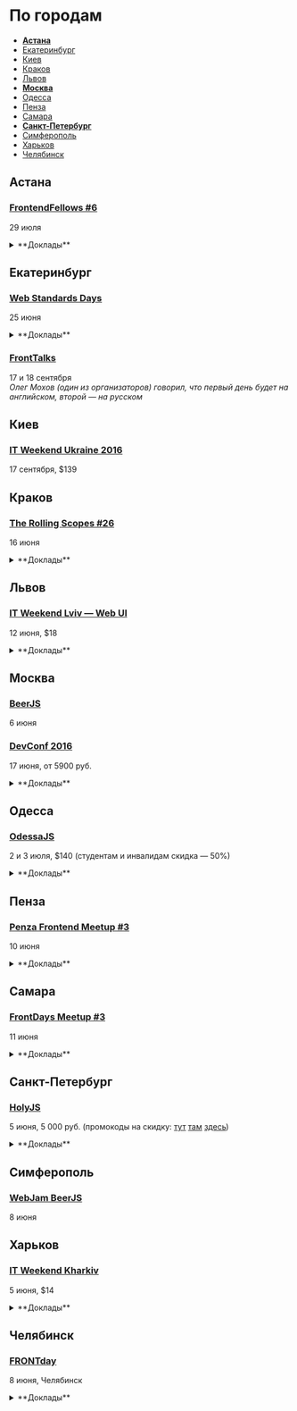 # По городам

- **[Астана](#Астана)**
- [Екатеринбург](#Екатеринбург)
- [Киев](#Киев)
- [Краков](#Краков)
- [Львов](#Львов)
- **[Москва](#Москва)**
- [Одесса](#Одесса)
- [Пенза](#Пенза)
- [Самара](#Самара)
- **[Санкт-Петербург](#Санкт-Петербург)**
- [Симферополь](#Симферополь)
- [Харьков](#Харьков)
- [Челябинск](#Челябинск)

## Астана

### [FrontendFellows #6](https://frontendfellows.timepad.ru/event/328848/)

29 июля

<details>
  <summary>**Доклады**</summary>

  - «Обучение фронтенд разработке», Олег Мохов (Яндекс)
</details>

## Екатеринбург

### [Web Standards Days](https://wsd.events/2016/06/25/)

25 июня

<details>
  <summary>**Доклады**</summary>

  - «Как отвечать за продакшен», Андрей Сумин (Mail.Ru)
  - «МРТ для данных», Анастасия Горячева (Avito)
  - «Жизнь HTML в 2ГИС под iOS», Роман Янке (2ГИС)
  - «Дружим с контентом пользователя», Владимир Кузнецов (Graph)
  - «Жми сюда!», Вадим Макеев (Opera)
  - «Меняем JavaScript с помощью JavaScript», Павел Волокитин (СКБ Контур)
  - «Готовим бизнес-лапшу на React и Redux», Евгений Тихонов (Контур.Ритейл)
</details>

### [FrontTalks](http://lanyrd.com/2016/fronttalks2016/)

17 и 18 сентября  
*Олег Мохов (один из организаторов) говорил, что первый день будет на английском, второй — на русском*

## Киев

### [IT Weekend Ukraine 2016](http://ukraine.itweekend.ua/ua/)

17 сентября, $139

## Краков

### [The Rolling Scopes #26](https://krakow.rollingscopes.com/)

16 июня

<details>
  <summary>**Доклады**</summary>

  - «TypeScript and what's the hack Javascript», Vadzim Yakushau
  - «Virtual Augmented Mixed Reality: Day 0», Paul Yuhnovich
  - «3D visualization of datasets in browsers», Oleksandr Pastukhov
  - «CSS QuickDraw», Alexander Gerasimov
</details>

## Львов

### [IT Weekend Lviv — Web UI](https://itweekend.ua/ua/announcements/itw-lv-16j/)

12 июня, $18

<details>
  <summary>**Доклады**</summary>

  - «Responsive Web Forms and Wizards in modern websites», Микола Воронин (Voronin Design Studio)
  - «Intorduction to ReactJS and the Flux pattern», Теодор Тодоров (SoftServe)
  - «Opensourceman», Андрей Вандакуров (Eleks)
</details>

## Москва

### [BeerJS](http://www.meetup.com/BeerJS-Moscow/events/231544285/)

6 июня

### [DevConf 2016](http://devconf.ru/ru/schedule#js)

17 июня, от 5900 руб.

<details>
  <summary>**Доклады**</summary>

  - «React Native, Relay и GraphQL - опыт в production», Денис Измайлов (Startup Makers)
  - «Что делать с неповоротливым JQuery», Тимофей Ковалев
  - «Парсеры - это спарта», Алексей Охрименко (IPONWEB)
  - «МРТ для данных», Анастасия Горячева (Avito)
  - «Инфраструктура распределенных приложений на nodejs», Станислав Гуменюк (SEMrush)
  - «Декларативное программирование на CSS», Кирилл Ковалев
  - «Как мы адаптировали более 150 сайтов по технологии Dynamically-served JavaScript», Артём Цымпов, Евгений Кольцов (eski.mobi)
  - «Язык описания шаблонов Snakeskin», Андрей Кобец
  - «Как tutu.ru делает реинжиниринг работающего продукта на ходу», Роман Грунтович (tutu.ru)
  - «HTTP/2: мифы и факты», Валентин Бартенев (NGINX, Inc.)
  - «Страницы AMP. Будь для Google VIP», Владислав Коротун (Цифровая лаборатория)
</details>

## Одесса

### [OdessaJS](http://odessajs.org/)

2 и 3 июля, $140 (студентам и инвалидам скидка — 50%)

<details>
  <summary>**Доклады**</summary>

  - «WebGL, basic computer graphics for frontend devs», Martin Naumann
  - «Evolution of Components: The New Frontier», Андрей Листочкин
  - «Grid Layout», Вадим Макеев
  - «Profiling NodeJS apps and looking for deopts/bailouts + workshop», Евгений Обрезков
  - «Rx.js пожоще», Денис Стоянов
  - «Cистемне програмування на JS», Ингвар Степанян
  - «Angular 2 Universe», Денис Зайченко
  - «Моды для Майнкрафта на Javascript», Юля Пучнина
  - «Smart Home and IoT», Андрей Кучеренко
  - «React.js в мифрильной броне», Артем Тритяк
  - «What professionals can learn from coding games?», Александр Лябах
  - «Что не так с web и как с этим жить», Сергей Рубанов
  - «Relay internals, such as cache algorithm, garbage collector, algorithm of applying optimistic updates», Вячеслав Слинько
  - «Архитектура, или как мы куда-то не туда пошли», Дима Малеев
  - «CSS in JS», Кирилл Яковенко
  - «Карты и картографические сервисы», Николай Беличук
  - «Why functional programming makes life easier?», Юля Пшинко
  - «Основы Rx.js», Дима Билдин
  - «Node.js вширь и вглубь», Дмитрий Гусев
  - «Node.js Macht Frei», Тимур Шемсединов
  - «ECMAScript: past, present and future», Ксения Редунова
  - «Elm: functional programming in your browser», Алекс Труш
  - «Ребрендинг в продакшене», Алексей Мигуцкий
  - «Sync: rocket science explained», Виктор Гришенко
</details>

## Пенза

### [Penza Frontend Meetup #3](https://vk.com/pfm_3)

10 июня

<details>
  <summary>**Доклады**</summary>

  - «Новый мир с PostCSS», Андрей Лебедев (Моё дело)
  - «Почему реакт — лучшее, что случилось с фронтэндом», Денис Соколов (Corkly)
</details>

## Самара

### [FrontDays Meetup #3](http://frontdays.ru/)

11 июня

<details>
  <summary>**Доклады**</summary>

  - «Эволюция JavaScript. Обзор нововведений ECMAScript 6», Иван Федяев (EPAM)
  - «Ботоведение. Как и зачем делать ботов?», Рустам Галиуллин и Дмитрий Власов (4Taps)
</details>

## Санкт-Петербург

### [HolyJS](http://holyjs.ru/)

5 июня, 5 000 руб. (промокоды на скидку: [тут](https://vk.com/wall-66170841_40998) [там](https://vk.com/wall-76088560_819) [здесь](https://twitter.com/moscowjs/status/737638597126422528))

<details>
  <summary>**Доклады**</summary>

  - «CSSO - оптимизируем CSS», Роман Дворнов (Avito)
  - «В погоне за производительностью. Психология пользователя», Денис Мишунов (Digital Garden AS)
  - «Производительность JavaScript через подзорную трубу», Вячеслав Егоров (Google)
  - «JavaScript Device Detection», Dino Esposito
  - «МРТ для данных», Анастасия Горячева
  - «Gradual typing in JavaScript», Дмитрий Локтев (Indie)
  - «Swarm: синхронизируем рой устройств», Виктор Грищенко
  - «Инфраструктура распределённых приложений на Node.js», Станислав Гуменюк (SEMrush)
  - «Angular 2: знакомый герой, новые надежды», Евгений Гусев (Wrike)
  - «CSS-в-JS, HTML-в-JS, ВСЁ-в-JS. Всё гораздо проще, когда вокруг всё JavaScript», Алексей Иванов (Evil Martians)
  - «Низкоуровневое программирование в браузере — готовимся использовать WebAssembly», Вячеслав Лапин (EPAM Systems)
  - «Порталы на JavaScript: зачем, как, и надо ли оно?», Михаил Дружинин (Luxoft)
  - «Event-Sourcing your React-Redux applications», Maurice de Beijer
  - «Удобные API с GraphQL», Михаил Новиков (Reindex)
  - «Парсеры — это Спарта», Алексей Охрименко (IPONWEB)
  - «Данные на фронтенде», Никита Прокопов (Cognician)
  - «Реактивное программирование - управляем потоками данных», Виктор Русакович (GP Software.travel)
  - «JS внутри PostgreSQL», Николай Рыжиков (HealthSamurai)
  - «Как я перестал верить технологиям», Алексей Симоненко
  - «Откуда берутся js-фичи», Кирилл Сухомлин (EPAM Systems)
  - «Практическое применение WebGL», Василика Климова (Artec Group)
  - «Iskra JS: JavaScript в микроконтроллере», Игорь Зотов (Амперка)
  - «Опыт тестирования JavaScript: юнит-тесты, велосипеды, моки, боль и сравнение скриншотов», Татьяна Рыженкова и Сергей Звягин (DevExpress)
</details>

## Симферополь

### [WebJam BeerJS](https://www.facebook.com/events/570224883141057/)

8 июня

## Харьков

### [IT Weekend Kharkiv](https://itweekend.ua/ua/announcements/itw-kh-16j/)

5 июня, $14

<details>
  <summary>**Доклады**</summary>

  - «Цугцванг-2016: преимущества «современной» JS-экосистемы и что с этим делать», Илья Климов (JavaScript.Ninja)
  - «Taxonomy-driven search and navigation on web sites (EN)», Борис Омельяненко (SoftServe)
  - «Live Streaming & JS», Александр Долгарев (Mediasapiens)
  - «Building A Component-Based Web UI With Modern JavaScript Frameworks», Сергей Розсоха (Waverley Software)
  - «V8 - what's that», Максим Штыря (SoftServe)
  - «Must-have в современной верстке», Юрий Артюх (Codriver)
</details>

## Челябинск

### [FRONTday](http://frontday.ru/)

8 июня, Челябинск

<details>
  <summary>**Доклады**</summary>

  - «Fiddler: как обмануть всех», Владимир Смирнов (UNIT6)
  - «Жизнь frontend-разработчика», Владимир Кузнецов (graph)
  - «Будущее фронтеда и велосипеды», Плесских Иван
  - «Как я работаю с SVG», Лаптев Петр (moscowfresh.ru)
</details>